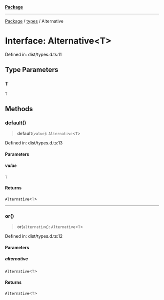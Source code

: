 [**Package**](../../README.md)

***

[Package](../../modules.md) / [types](../README.md) / Alternative

# Interface: Alternative\<T\>

Defined in: dist/types.d.ts:11

## Type Parameters

### T

`T`

## Methods

### default()

> **default**(`value`): `Alternative`\<`T`\>

Defined in: dist/types.d.ts:13

#### Parameters

##### value

`T`

#### Returns

`Alternative`\<`T`\>

***

### or()

> **or**(`alternative`): `Alternative`\<`T`\>

Defined in: dist/types.d.ts:12

#### Parameters

##### alternative

`Alternative`\<`T`\>

#### Returns

`Alternative`\<`T`\>
